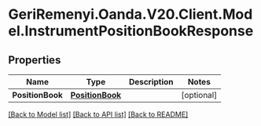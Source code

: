 # GeriRemenyi.Oanda.V20.Client.Model.InstrumentPositionBookResponse
## Properties

Name | Type | Description | Notes
------------ | ------------- | ------------- | -------------
**PositionBook** | [**PositionBook**](PositionBook.md) |  | [optional] 

[[Back to Model list]](../README.md#documentation-for-models) [[Back to API list]](../README.md#documentation-for-api-endpoints) [[Back to README]](../README.md)

